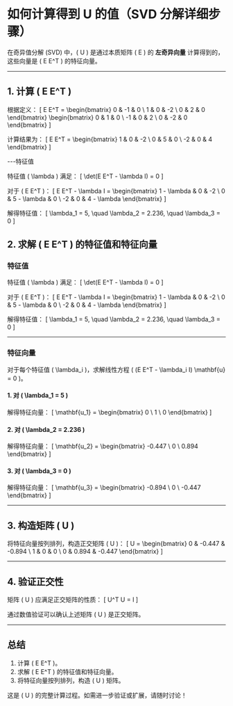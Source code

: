 # 如何计算得到 U 的值（SVD 分解详细步骤）

在奇异值分解 (SVD) 中，\( U \) 是通过本质矩阵 \( E \) 的 **左奇异向量** 计算得到的，这些向量是 \( E E^T \) 的特征向量。

---

## 1. 计算 \( E E^T \)

根据定义：
\[
E E^T = 
\begin{bmatrix}
0 & -1 & 0 \\
1 &  0 & -2 \\
0 &  2 &  0
\end{bmatrix}
\begin{bmatrix}
0 &  1 &  0 \\
-1 &  0 &  2 \\
0 & -2 &  0
\end{bmatrix}
\]

计算结果为：
\[
E E^T = 
\begin{bmatrix}
1 & 0 & -2 \\
0 & 5 &  0 \\
-2 & 0 &  4
\end{bmatrix}
\]

---特征值

特征值 ( \lambda ) 满足： [ \det(E E^T - \lambda I) = 0 ]

对于 ( E E^T )： [ E E^T - \lambda I = \begin{bmatrix} 1 - \lambda & 0 & -2 \ 0 & 5 - \lambda & 0 \ -2 & 0 & 4 - \lambda \end{bmatrix} ]

解得特征值： [ \lambda_1 = 5, \quad \lambda_2 = 2.236, \quad \lambda_3 = 0 ]

## 2. 求解 \( E E^T \) 的特征值和特征向量

### 特征值
特征值 \( \lambda \) 满足：
\[
\det(E E^T - \lambda I) = 0
\]

对于 \( E E^T \)：
\[
E E^T - \lambda I = 
\begin{bmatrix}
1 - \lambda & 0 & -2 \\
0 & 5 - \lambda & 0 \\
-2 & 0 & 4 - \lambda
\end{bmatrix}
\]

解得特征值：
\[
\lambda_1 = 5, \quad \lambda_2 = 2.236, \quad \lambda_3 = 0
\]

---

### 特征向量
对于每个特征值 \( \lambda_i \)，求解线性方程 \( (E E^T - \lambda_i I) \mathbf{u} = 0 \)。

#### 1. 对 \( \lambda_1 = 5 \)
解得特征向量：
\[
\mathbf{u_1} = \begin{bmatrix} 0 \\ 1 \\ 0 \end{bmatrix}
\]

#### 2. 对 \( \lambda_2 = 2.236 \)
解得特征向量：
\[
\mathbf{u_2} = \begin{bmatrix} -0.447 \\ 0 \\ 0.894 \end{bmatrix}
\]

#### 3. 对 \( \lambda_3 = 0 \)
解得特征向量：
\[
\mathbf{u_3} = \begin{bmatrix} -0.894 \\ 0 \\ -0.447 \end{bmatrix}
\]

---

## 3. 构造矩阵 \( U \)

将特征向量按列排列，构造正交矩阵 \( U \)：
\[
U = 
\begin{bmatrix}
0 & -0.447 & -0.894 \\
1 & 0 & 0 \\
0 & 0.894 & -0.447
\end{bmatrix}
\]

---

## 4. 验证正交性

矩阵 \( U \) 应满足正交矩阵的性质：
\[
U^T U = I
\]

通过数值验证可以确认上述矩阵 \( U \) 是正交矩阵。

---

## 总结

1. 计算 \( E E^T \)。
2. 求解 \( E E^T \) 的特征值和特征向量。
3. 将特征向量按列排列，构造 \( U \) 矩阵。

这是 \( U \) 的完整计算过程。如需进一步验证或扩展，请随时讨论！
